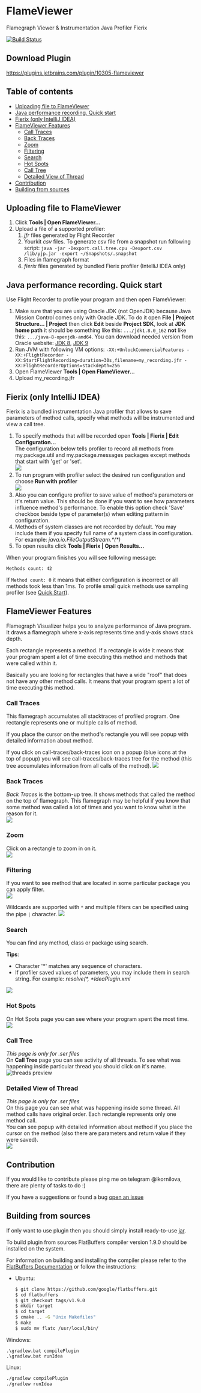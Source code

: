 # FlameViewer
Flamegraph Viewer & Instrumentation Java Profiler Fierix

[![Build Status](https://travis-ci.org/kornilova-l/FlameViewer.svg?branch=master)](https://travis-ci.org/kornilova-l/FlameViewer)

## Download Plugin
https://plugins.jetbrains.com/plugin/10305-flameviewer

## Table of contents
* [Uploading file to FlameViewer](#uploading-file-to-flameviewer)
* [Java performance recording. Quick start](#java-performance-recording-quick-start)
* [Fierix (only IntelliJ IDEA)](#fierix-only-intellij-idea)
* [FlameViewer Features](#flameviewer-features)
    * [Call Traces](#call-traces)
    * [Back Traces](#back-traces)
    * [Zoom](#zoom)    
    * [Filtering](#filtering)    
    * [Search](#search)    
    * [Hot Spots](#hot-spots)    
    * [Call Tree](#call-tree)    
    * [Detailed View of Thread](#detailed-view-of-thread)
* [Contribution](#contribution)
* [Building from sources](#building-from-sources)
 
## Uploading file to FlameViewer
1. Click <strong>Tools | Open FlameViewer...</strong>
2. Upload a file of a supported profiler:
    1. _jfr_ files generated by Flight Recorder
    2. Yourkit _csv_ files. To generate csv file from a snapshot run following script: `java -jar -Dexport.call.tree.cpu -Dexport.csv /lib/yjp.jar -export ~/Snapshots/.snapshot`
    3. Files in flamegraph format
    4. _fierix_ files generated by bundled Fierix profiler (IntelliJ IDEA only)
   
## Java performance recording. Quick start
Use Flight Recorder to profile your program and then open FlameViewer:
1. Make sure that you are using Oracle JDK (not OpenJDK) because Java Mission Control comes only with Oracle JDK. To do it open **File | Project Structure... | Project** then click **Edit** beside **Project SDK**, look at **JDK home path** it should be something like this: `.../jdk1.8.0_162` **not** like this: `.../java-8-openjdk-amd64`. You can download needed version from Oracle website: [JDK 8](http://www.oracle.com/technetwork/java/javase/downloads/jdk8-downloads-2133151.html), [JDK 9](http://www.oracle.com/technetwork/java/javase/downloads/jdk9-downloads-3848520.html)
2. Run JVM with following VM options: `-XX:+UnlockCommercialFeatures -XX:+FlightRecorder -XX:StartFlightRecording=duration=30s,filename=my_recording.jfr -XX:FlightRecorderOptions=stackdepth=256`
3. Open FlameViewer **Tools | Open FlameViewer...**
4. Upload my_recording.jfr

## Fierix (only IntelliJ IDEA)
Fierix is a bundled instrumentation Java profiler that allows to save parameters of method calls, specify what methods will be instrumented and view a call tree.

1. To specify methods that will be recorded open **Tools | Fierix | Edit Configuration...**  
The configuration below tells profiler to record all methods from my.package.util and my.package.messages packages except methods that start with 'get' or 'set'.  
![](screenshots/profiler_config.png)
2. To run program with profiler select the desired run configuration and choose **Run <name> with profiler**  
![](screenshots/run_with_profiler.png)
3. Also you can configure profiler to save value of method's parameters or it's return value. This should be done if you want to see how parameters influence method's performance. To enable this option check 'Save' checkbox beside type of parameter(s) when editing pattern in configuration.
4. Methods of system classes are not recorded by default. You may include them if you specify full name of a system class in configuration. For example: _java.io.FileOutputStream.\*(\*)_
5. To open results click **Tools | Fierix | Open Results...**

When your program finishes you will see following message:
```
Methods count: 42
```
If `Method count: 0` it means that either configuration is incorrect or all methods took less than 1ms. To profile small quick methods use sampling profiler (see [Quick Start](#quick-start)). 

## FlameViewer Features
Flamegraph Visualizer helps you to analyze performance of Java program. It draws a flamegraph where x-axis represents time and y-axis shows stack depth.

Each rectangle represents a method. If a rectangle is wide it means that your program spent a lot of time executing this method and methods that were called within it.

Basically you are looking for rectangles that have a wide "roof" that does not have any other method calls. It means that your program spent a lot of time executing this method.

### Call Traces
This flamegraph accumulates all stacktraces of profiled program. One rectangle represents one or multiple calls of method.

If you place the cursor on the method's rectangle you will see popup with detailed information about method.

If you click on call-traces/back-traces icon on a popup (blue icons at the top of popup) you will see call-traces/back-traces tree for the method (this tree accumulates information from all calls of the method).
![](screenshots/call-traces.png)

### Back Traces
_Back Traces_ is the bottom-up tree. It shows methods that called the method on the top of flamegraph. This flamegraph may be helpful if you know that some method was called a lot of times and you want to know what is the reason for it.  
![](screenshots/back-traces.png)

### Zoom  
Click on a rectangle to zoom in on it.  
![](screenshots/zoom.png)

### Filtering
If you want to see method that are located in some particular package you can apply filter.  
![](screenshots/filter.png)

Wildcards are supported with `*` and multiple filters can be specified using the pipe `|` character.
![](screenshots/multiple_filters.png)

### Search
You can find any method, class or package using search.

**Tips**:  
* Character '*' matches any sequence of characters.
* If profiler saved values of parameters, you may include them in search string. For example: _resolve(*, *IdeaPlugin.xml_

![](screenshots/search.png)

### Hot Spots
On Hot Spots page you can see where your program spent the most time.  
![](screenshots/hot-spots.png)

### Call Tree
_This page is only for _.ser_ files_  
On **Call Tree** page you can see activity of all threads. To see what was happening inside particular thread you should click on it's name.   
![threads preview](screenshots/preview.png)

### Detailed View of Thread
_This page is only for _.ser_ files_  
On this page you can see what was happening inside some thread. All method calls have original order. Each rectangle represents only one method call.  
You can see popup with detailed information about method if you place the cursor on the method (also there are parameters and return value if they were saved).  
![](screenshots/thread.png)

## Contribution
If you would like to contribute please ping me on telegram @lkornilova, there are plenty of tasks to do :)

If you have a suggestions or found a bug [open an issue]

## Building from sources
If only want to use plugin then you should simply install ready-to-use [jar](https://plugins.jetbrains.com/plugin/10305-flamegraph-profiler).

To build plugin from sources FlatBuffers compiler version 1.9.0 should be installed on the system.

For information on building and installing the compiler please refer to the [FlatBuffers Documentation] or follow 
the instructions:
 * Ubuntu:
     ```bash
     $ git clone https://github.com/google/flatbuffers.git
     $ cd flatbuffers
     $ git checkout tags/v1.9.0
     $ mkdir target
     $ cd target
     $ cmake .. -G "Unix Makefiles"
     $ make
     $ sudo mv flatc /usr/local/bin/
     ```

Windows:
```
.\gradlew.bat compilePlugin
.\gradlew.bat runIdea
```

Linux:
```bash
./gradlew compilePlugin
./gradlew runIdea
```

 [FlatBuffers Documentation]: https://google.github.io/flatbuffers/flatbuffers_guide_building.html
 [open an issue]: https://github.com/kornilova-l/FlameViewer/issues
